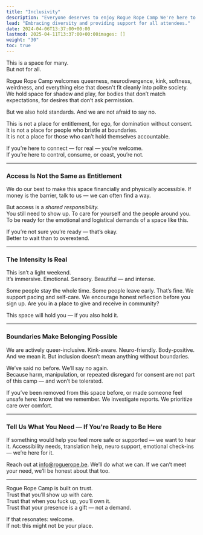 ```yaml
---
title: "Inclusivity"
description: "Everyone deserves to enjoy Rogue Rope Camp We're here to ensure that happens."
lead: "Embracing diversity and providing support for all attendees."
date: 2024-04-06T13:37:00+00:00
lastmod: 2025-04-11T13:37:00+00:00images: []
weight: "30"
toc: true
---
```


This is a space for many.  
But not for all.

Rogue Rope Camp welcomes queerness, neurodivergence, kink, softness, weirdness, and everything else that doesn't fit cleanly into polite society. We hold space for shadow and play, for bodies that don’t match expectations, for desires that don’t ask permission.

But we also hold standards. And we are not afraid to say no.

This is not a place for entitlement, for ego, for domination without consent.  
It is not a place for people who bristle at boundaries.  
It is not a place for those who can’t hold themselves accountable.

If you’re here to connect — for real — you’re welcome.  
If you’re here to control, consume, or coast, you’re not.

---

### Access Is Not the Same as Entitlement

We do our best to make this space financially and physically accessible. If money is the barrier, talk to us — we can often find a way.

But access is a *shared responsibility.*  
You still need to show up. To care for yourself and the people around you. To be ready for the emotional and logistical demands of a space like this.

If you’re not sure you’re ready — that’s okay.  
Better to wait than to overextend.

---

### The Intensity Is Real

This isn’t a light weekend.  
It’s immersive. Emotional. Sensory. Beautiful — and intense.

Some people stay the whole time. Some people leave early. That’s fine. We support pacing and self-care. We encourage honest reflection before you sign up. Are you in a place to give and receive in community?

This space will hold you — if you also hold it.

---

### Boundaries Make Belonging Possible

We are actively queer-inclusive. Kink-aware. Neuro-friendly. Body-positive. And we mean it. But inclusion doesn’t mean anything without boundaries.

We’ve said no before. We’ll say no again.  
Because harm, manipulation, or repeated disregard for consent are not part of this camp — and won’t be tolerated.

If you’ve been removed from this space before, or made someone feel unsafe here: know that we remember. We investigate reports. We prioritize care over comfort.

---

### Tell Us What You Need — If You're Ready to Be Here

If something would help you feel more safe or supported — we want to hear it. Accessibility needs, translation help, neuro support, emotional check-ins — we’re here for it.

Reach out at [info@roguerope.be](mailto:info@roguerope.be). We’ll do what we can. If we can’t meet your need, we’ll be honest about that too.

---

Rogue Rope Camp is built on trust.  
Trust that you’ll show up with care.  
Trust that when you fuck up, you’ll own it.  
Trust that your presence is a gift — not a demand.

If that resonates: welcome.  
If not: this might not be your place.